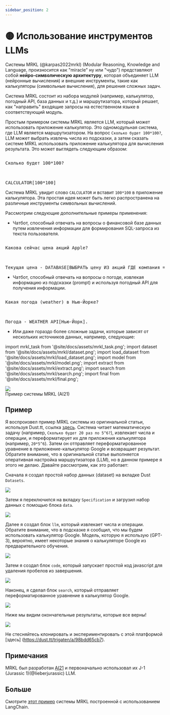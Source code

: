 ```yaml
---
sidebar_position: 2
---
```


# 🟡 Использование инструментов LLMs

Системы MRKL (@karpas2022mrkl) (Modular Reasoning, Knowledge and Language, произносится как "miracle" ну или "чудо") 
представляют собой **нейро-символическую архитектуру**, которая объединяет LLM (нейронные вычисления) и внешние инструменты, такие как калькуляторы (символьные вычисления), для решения сложных задач. 

Система MRKL состоит из набора модулей (например, калькулятор, погодный API, база данных и т.д.) и маршрутизатора, который решает, как "направить" входящие запросы на естественном языке в соответствующий модуль.

Простым примером системы MRKL является LLM, который может 
использовать приложение калькулятор. Это одномодульная система, где LLM является маршрутизатором.
На вопрос `Сколько будет 100*100?`, LLM может выбрать извлечь числа из подсказки, а затем сказать системе MRKL использовать приложение калькулятора для вычисления результата. 
Это может выглядеть следующим образом:

<pre>
<p>Сколько будет 100*100?</p>

<span className="bluegreen-highlight">CALCULATOR[100*100]</span>
</pre>

Система MRKL увидит слово `CALCULATOR` и вставит `100*100` в приложение калькулятора.
Эта простая идея может быть легко распространена на различные инструменты символьных вычислений.

Рассмотрим следующие дополнительные примеры применения: 

- Чатбот, способный отвечать на вопросы о финансовой базе данных путем извлечения информации для формирования SQL-запроса из текста пользователя.

<pre>
<p>Какова сейчас цена акций Apple?</p>

<span className="bluegreen-highlight">Текущая цена - DATABASE[ВЫБРАТЬ цену ИЗ акций ГДЕ компания = "Apple" И время = "сейчас"].</span>
</pre>

- Чатбот, способный отвечать на вопросы о погоде, извлекая информацию из подсказки (prompt) и используя погодный API для получения информации. 

<pre>
<p>Какая погода (weather) в Нью-Йорке?</p>

<span className="bluegreen-highlight">Погода - WEATHER_API[Нью-Йорк].</span>
</pre>

- Или даже гораздо более сложные задачи, которые зависят от нескольких источников данных, например, следующие: 


import mrkl_task from '@site/docs/assets/mrkl_task.png';
import dataset from '@site/docs/assets/mrkl/dataset.png';
import load_dataset from '@site/docs/assets/mrkl/load_dataset.png';
import model from '@site/docs/assets/mrkl/model.png';
import extract from '@site/docs/assets/mrkl/extract.png';
import search from '@site/docs/assets/mrkl/search.png';
import final from '@site/docs/assets/mrkl/final.png';

<div style={{textAlign: 'center'}}>
  <img src={mrkl_task} style={{width: "500px"}} />
</div>

<div style={{textAlign: 'center'}}>
Пример системы MRKL  (AI21)
</div>


## Пример

Я воспроизвел пример MRKL системы из оригинальной статьи, используя Dust.tt, 
ссылка [здесь](https://dust.tt/trigaten/a/98bdd65cb7). 
Система читает математическую задачу (например, `Сколько будет 20 раз по 5^6?`), извлекает числа и операции, и переформатирует их для приложения калькулятора (например, `20*5^6`). Затем он отправляет переформатированное уравнение в приложение-калькулятор Google и возвращает результат. Обратите внимание, что в оригинальной статье выполняется оперативная настройка маршрутизатора (LLM), но в данном примере я этого не делаю. Давайте рассмотрим, как это работает:

Сначала я создал простой набор данных (dataset) на вкладке Dust `Datasets`.


<div style={{textAlign: 'center'}}>
  <img src={dataset} style={{width: "750px"}} />
</div>

Затем я переключился на вкладку `Specification` и загрузил набор данных с помощью блока `data`.

<div style={{textAlign: 'center'}}>
  <img src={load_dataset} style={{width: "750px"}} />
</div>

Далее я создал блок `llm`, который извлекает числа и операции. Обратите внимание, что в подсказке я сообщил, что мы будем использовать калькулятор Google. Модель, которую я использую (GPT-3), вероятно, имеет некоторые знания о калькуляторе Google из предварительного обучения. 

<div style={{textAlign: 'center'}}>
  <img src={model} style={{width: "750px"}} />
</div>

Затем я создал блок `code`, который запускает простой код javascript для удаления пробелов из завершения.

<div style={{textAlign: 'center'}}>
  <img src={extract} style={{width: "750px"}} />
</div>

Наконец, я сделал блок `search`, который отправляет переформатированное уравнение в калькулятор Google.

<div style={{textAlign: 'center'}}>
  <img src={search} style={{width: "750px"}} />
</div>

Ниже мы видим окончательные результаты, которые все верны!

<div style={{textAlign: 'center'}}>
  <img src={final} style={{width: "750px"}} />
</div>

Не стесняйтесь клонировать и экспериментировать с этой платформой [здесь] (https://dust.tt/trigaten/a/98bdd65cb7).

## Примечания
MRKL был разработан [AI21](https://www.ai21.com/) и первоначально использовал их J-1 (Jurassic 1)(@lieberjurassic) LLM. 

## Больше

Смотрите [этот пример](https://langchain.readthedocs.io/en/latest/modules/agents/implementations/mrkl.html) системы MRKL построенной с использованием LangChain.
